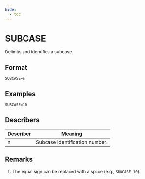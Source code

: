 ```yaml
---
hide:
  - toc
---
```

# SUBCASE
Delimits and identifies a subcase.

## Format
`SUBCASE=n`

## Examples
`SUBCASE=10`

## Describers
| Describer  | Meaning  |
| ---------- | -------- |
| n          | Subcase identification number. |

## Remarks
1. The equal sign can be replaced with a space (e.g., `SUBCASE 10`).
